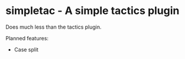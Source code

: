# simpletac - A simple tactics plugin

Does much less than the tactics plugin.

Planned features:

* Case split
